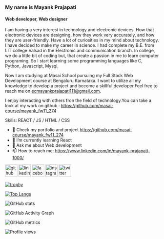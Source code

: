###  My name is Mayank Prajapati
#### Web developer, Web designer
I am having a very interest in technology and electronic devices. How that electronic devices are designing, how they work very accurately, and how they are user-friendly. Have a lot of curiosities in my mind about technology. I have decided to make my career in science.
I had complete my B.E. from LIT college Valsad in the Electronic and communication branch. In college, we do a little bit of coding but, that create a passion in me to learn computer programing. So I start learning some programming languages like C, Python, Javascript, Mysql.

Now I am studying at Masai School pursuing my Full Stack Web Development course at Bengaluru Karnataka. I want to utilize all my knowledge to develop a project and become a skillful developer.Feel free to reach me on ecmayankprajapati111@gmail.com.

I enjoy interacting with others fron the field of technology.You can take a look at my work on github : https://github.com/masai-course/mayank_fw11_274

Skills:  REACT / JS / HTML / CSS

- 🔭 Check my portfolio and project https://github.com/masai-course/mayank_fw11_274 
- 🌱 I’m currently learning React 
- 💬 Ask me about Web development 
- 📫 How to reach me: https://www.linkedin.com/in/mayank-prajapati-1000/ 


[<img src='https://cdn.jsdelivr.net/npm/simple-icons@3.0.1/icons/github.svg' alt='github' height='40'>](https://github.com/Mayankpraja123)  [<img src='https://cdn.jsdelivr.net/npm/simple-icons@3.0.1/icons/linkedin.svg' alt='linkedin' height='40'>](https://www.linkedin.com/in/Mayankpraja123/)  [<img src='https://cdn.jsdelivr.net/npm/simple-icons@3.0.1/icons/facebook.svg' alt='facebook' height='40'>](https://www.facebook.com/Mayankpraja123)  [<img src='https://cdn.jsdelivr.net/npm/simple-icons@3.0.1/icons/instagram.svg' alt='instagram' height='40'>](https://www.instagram.com/Mayankpraja123/)  [<img src='https://cdn.jsdelivr.net/npm/simple-icons@3.0.1/icons/twitter.svg' alt='twitter' height='40'>](https://twitter.com/Mayankpraja123)  

[![trophy](https://github-profile-trophy.vercel.app/?username=Mayankpraja123)](https://github.com/ryo-ma/github-profile-trophy)

[![Top Langs](https://github-readme-stats.vercel.app/api/top-langs/?username=Mayankpraja123)](https://github.com/anuraghazra/github-readme-stats)

![GitHub stats](https://github-readme-stats.vercel.app/api?username=Mayankpraja123&show_icons=true)  

![GitHub Activity Graph](https://activity-graph.herokuapp.com/graph?username=Mayankpraja123)  

![GitHub metrics](https://metrics.lecoq.io/Mayankpraja123)  

![Profile views](https://gpvc.arturio.dev/Mayankpraja123)  
